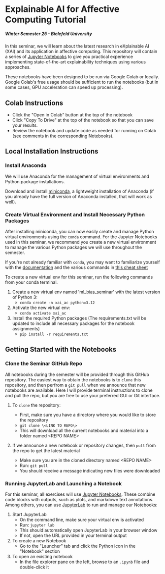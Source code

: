 # Explainable AI for Affective Computing Tutorial
##### Winter Semester 25 - Bielefeld University

In this seminar, we will learn about the latest research in eXplainable AI (XAI) and its application in affective computing.  This repository will contain a series of [Jupyter Notebooks](https://jupyter.org/) to give you practical experience implementing state-of-the-art explainability techniques using various approaches.

These notebooks have been designed to be run via Google Colab or locally.  Google Colab's free usage should be sufficient to run the notebooks (but in some cases, GPU acceleration can speed up processing).

## Colab Instructions

- Click the "Open in Colab" button at the top of the notebook
- Click "Copy To Drive" at the top of the notebook so that you can save your results.
- Review the notebook and update code as needed for running on Colab (see comments in the corresponding Notebooks).

## Local Installation Instructions

### Install Anaconda

We will use Anaconda for the management of virtual environments and Python package installations.

Download and install [miniconda](https://docs.conda.io/en/latest/miniconda.html), a lightweight installation of Anaconda (if you already have the full version of Anaconda installed, that will work as well).

### Create Virtual Environment and Install Necessary Python Packages

After installing miniconda, you can now easily create and manage Python virtual environments using the `conda` command. For the Jupyter Notebooks used in this seminar, we recommend you create a new virtual environment to manage the various Python packages we will use throughout the semester.

If you're not already familiar with `conda`, you may want to familiarize yourself with the [documentation](https://docs.conda.io/projects/conda/en/latest/commands.html) and the various commands in [this cheat sheet](https://docs.conda.io/projects/conda/en/4.6.0/_downloads/52a95608c49671267e40c689e0bc00ca/conda-cheatsheet.pdf)

To create a new virtual env for this seminar, run the following commands from your conda terminal.

1. Create a new virtual env named 'ml_bias_seminar' with the latest version of Python 3:
 	- `conda create -n xai_ac python=3.12`
2. Activate the new virtual env:
	- `conda activate xai_ac`
3. Install the required Python packages (The requirements.txt will be updated to include all necessary packages for the notebook assignments)
	- `pip install -r requirements.txt`


## Getting Started with the Notebooks

### Clone the Seminar GitHub Repo

All notebooks during the semester will be provided through this GitHub repository.  The easiest way to obtain the notebooks is to `clone` this repository, and then perfrom a `git pull` when we announce that new notebooks are available. Here I will provide terminal instructions to clone and pull the repo, but you are free to use your preferred GUI or Git interface.

1. To `clone` the repository:
	- First, make sure you have a directory where you would like to store the repository
	- `git clone \<LINK TO REPO\>`
	- This will download all the current notebooks and material into a folder named \<REPO NAME\>

2. If we announce a new notebook or repository changes, then `pull` from the repo to get the latest material
	- Make sure you are in the cloned directory named \<REPO NAME\>
	- Run: `git pull`
	- You should receive a message indicating new files were downloaded

### Running JupyterLab and Launching a Notebook

For this seminar, all exercises will use [Jupyter Notebooks](https://jupyter.org/try-jupyter/notebooks/?path=notebooks/Intro.ipynb). These combine code blocks with outputs, such as plots, and markdown text annotations. Among others, you can use [JupyterLab](https://jupyterlab.readthedocs.io/en/stable/) to run and manage our Notebooks:

1. Start JupyterLab
	- On the command line, make sure your virtual env is activated
	- Run: `jupyter lab`
	- This should automatically open JupyterLab in your browser window
	- If not, open the URL provided in your terminal output
2. To create a new Notebook
	- Go to the "Launcher" tab and click the Python icon in the "Notebook" section
3. To open an existing notebook
	- In the file explorer pane on the left, browse to an `.ipynb` file and double-click it

